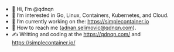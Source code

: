 - 👋 Hi, I’m @qdnqn
- 👀 I’m interested in Go, Linux, Containers, Kubernetes, and Cloud.
- 🌱 I’m currently working on the: https://simplecontainer.io
- 💞️ How to reach me (adnan.selimovic@qdnqn.com).
- ✍️ Writting and coding at the https://qdnqn.com/ and https://simplecontainer.io/

<!---
qdnqn/qdnqn is a ✨ special ✨ repository because its `README.md` (this file) appears on your GitHub profile.
You can click the Preview link to take a look at your changes.
--->
